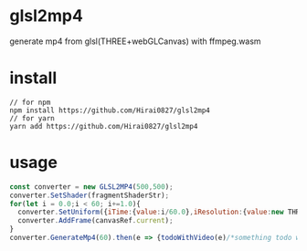 # glsl2mp4
generate mp4 from glsl(THREE+webGLCanvas) with ffmpeg.wasm

# install
```
// for npm
npm install https://github.com/Hirai0827/glsl2mp4
// for yarn
yarn add https://github.com/Hirai0827/glsl2mp4
```

# usage
```js
const converter = new GLSL2MP4(500,500);
converter.SetShader(fragmentShaderStr);
for(let i = 0.0;i < 60; i+=1.0){
  converter.SetUniform({iTime:{value:i/60.0},iResolution:{value:new THREE.Vec3(500,500,1)}});
  converter.AddFrame(canvasRef.current);
}
converter.GenerateMp4(60).then(e => {todoWithVideo(e)/*something todo with video*/;});

```

